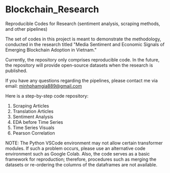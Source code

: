 # Blockchain_Research
Reproducible Codes for Research (sentiment analysis, scraping methods, and other pipelines)

The set of codes in this project is meant to demonstrate the methodology, conducted in the research titled "Media Sentiment and Economic Signals of Emerging Blockchain Adoption in Vietnam."

Currently, the repository only comprises reproducible code. In the future, the repository will provide open-source datasets when the research is published. 

If you have any questions regarding the pipelines, please contact me via email: minhphamgia889@gmail.com

Here is a step-by-step code repository:
1. Scraping Articles
2. Translation Articles
3. Sentiment Analysis
4. EDA before Time Series
5. Time Series Visuals
6. Pearson Correlation

NOTE: The Python VSCode environment may not allow certain transformer modules. If such a problem occurs, please use an alternative code environment such as Google Colab. Also, the code serves as a basic framework for reproduction; therefore, procedures such as merging the datasets or re-ordering the columns of the dataframes are not available.
